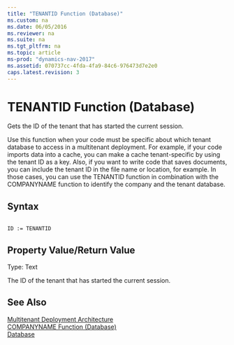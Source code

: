 ```yaml
---
title: "TENANTID Function (Database)"
ms.custom: na
ms.date: 06/05/2016
ms.reviewer: na
ms.suite: na
ms.tgt_pltfrm: na
ms.topic: article
ms-prod: "dynamics-nav-2017"
ms.assetid: 070737cc-4fda-4fa9-84c6-976473d7e2e0
caps.latest.revision: 3
---
```

# TENANTID Function (Database)
Gets the ID of the tenant that has started the current session.  
  
 Use this function when your code must be specific about which tenant database to access in a multitenant deployment. For example, if your code imports data into a cache, you can make a cache tenant\-specific by using the tenant ID as a key. Also, if you want to write code that saves documents, you can include the tenant ID in the file name or location, for example. In those cases, you can use the TENANTID function in combination with the COMPANYNAME function to identify the company and the tenant database.  
  
## Syntax  
  
```  
  
ID := TENANTID  
```  
  
## Property Value\/Return Value  
 Type: Text  
  
 The ID of the tenant that has started the current session.  
  
## See Also  
 [Multitenant Deployment Architecture](Multitenant-Deployment-Architecture.md)   
 [COMPANYNAME Function \(Database\)](COMPANYNAME-Function--Database-.md)   
 [Database](Database.md)